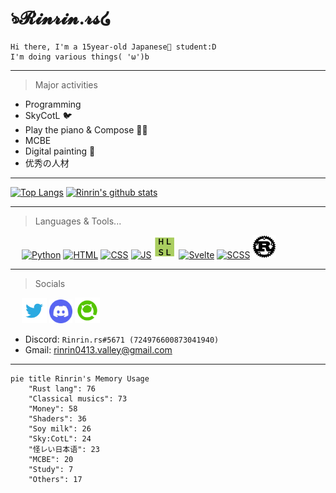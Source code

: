 <link href="./style.css" rel="stylesheet"></link>

# ঌ𝓡𝓲𝓷𝓻𝓲𝓷.𝓻𝓼໒

    Hi there, I'm a 15year-old Japanese🗾 student:D
    I'm doing various things( 'ω')b

---

> Major activities

- Programming
- SkyCotL 🐦
- Play the piano & Compose 🎹🎶
- MCBE
- Digital painting 🎨
- 优秀の人材

---

[![Top Langs](https://github-readme-stats.vercel.app/api/top-langs/?username=Rinrin0413&show_icons=true&theme=gruvbox&langs_count=10&layout=compact)](https://github.com/anuraghazra/github-readme-stats)
[![Rinrin's github stats](https://github-readme-stats.vercel.app/api?username=Rinrin0413&show_icons=true&theme=gruvbox)](https://github.com/anuraghazra/github-readme-stats)

---

> Languages & Tools... 

<div id="logos">
    &emsp;
    <a href="https://www.python.org" alt="Python"><img src="https://icongr.am/devicon/python-original.svg?size=33&color=currentColor" alt="Python" title="Python"></a>
    <a href="https://html.spec.whatwg.org" alt="HTML"><img src="https://icongr.am/devicon/html5-original.svg?size=32&color=currentColor" alt="HTML" title="HTML"></a>
    <a href="https://www.w3.org/TR/CSS/#css" alt="CSS"><img src="https://icongr.am/devicon/css3-original.svg?size=32&color=currentColor" alt="CSS" title="CSS"></a>
    <a href="https://www.ecma-international.org/publications-and-standards/standards/ecma-262" alt="JS"><img src="https://icongr.am/devicon/javascript-original.svg?size=32&color=currentColor" alt="JS" title="JavaScript"></a>
    <a href="https://docs.microsoft.com/en-us/windows/win32/direct3dhlsl/dx-graphics-hlsl" alt="HLSL"><img src="./static/img/hlsl.png" alt="HLSL" title="HLSL" width="36px"></a>
    <a href="https://svelte.dev" alt="Svelte"><img src="https://svelte.jp/favicon.png" alt="Svelte" title="Svelte" width="37.5px"></a>
    <a href="https://sass-lang.com" alt="SCSS"><img src="https://sass-lang.com/assets/img/logos/logo-b6e1ef6e.svg" alt="SCSS" title="SASS, SCSS" width="43.5px"></a>
    <a href="https://www.rust-lang.org" alt="Rust"><img src="./static/img/rust.png" alt="Rust" title="Rust" width="37.5px"></a>
</div>

---

> Socials

<div id="logos">
    &emsp;
    <a href="https://twitter.com/Rinrin_2nd" alt="@Rinrin_2nd"><img src="./static/img/twitter.svg" alt="Twitter" title="Twitter: @Rinrin_2nd" width="40.1px"></a>
    <a href="https://discord.gg/7QhMDfyPHR" alt="@Rinrin_2nd"><img src="./static/img/discord.png" alt="Discord" title="Discord: Rinrin.rs#5671" width="37.3px"></a>
    <a href="https://qiita.com/Rinrin0413" alt="Rinrin0413"><img src="./static/img/qiita.png" alt="Qiita" title="Qiita: Rinrin0413" width="40.2px"></a>
</div>

- Discord: `Rinrin.rs#5671 (724976600873041940)`
- Gmail: rinrin0413.valley@gmail.com

---

```mermaid
pie title Rinrin's Memory Usage
    "Rust lang": 76
    "Classical musics": 73
    "Money": 58
    "Shaders": 36
    "Soy milk": 26
    "Sky:CotL": 24
    "怪レい日本语": 23
    "MCBE": 20
    "Study": 7
    "Others": 17
```